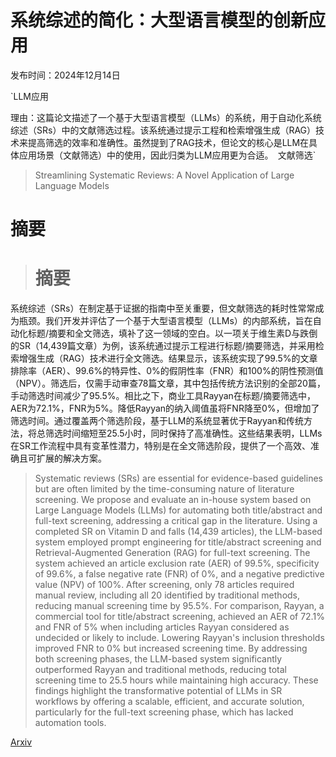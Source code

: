 # 系统综述的简化：大型语言模型的创新应用

发布时间：2024年12月14日

`LLM应用

理由：这篇论文描述了一个基于大型语言模型（LLMs）的系统，用于自动化系统综述（SRs）中的文献筛选过程。该系统通过提示工程和检索增强生成（RAG）技术来提高筛选的效率和准确性。虽然提到了RAG技术，但论文的核心是LLM在具体应用场景（文献筛选）中的使用，因此归类为LLM应用更为合适。` `文献筛选`

> Streamlining Systematic Reviews: A Novel Application of Large Language Models

# 摘要

> # 摘要
系统综述（SRs）在制定基于证据的指南中至关重要，但文献筛选的耗时性常常成为瓶颈。我们开发并评估了一个基于大型语言模型（LLMs）的内部系统，旨在自动化标题/摘要和全文筛选，填补了这一领域的空白。以一项关于维生素D与跌倒的SR（14,439篇文章）为例，该系统通过提示工程进行标题/摘要筛选，并采用检索增强生成（RAG）技术进行全文筛选。结果显示，该系统实现了99.5%的文章排除率（AER）、99.6%的特异性、0%的假阴性率（FNR）和100%的阴性预测值（NPV）。筛选后，仅需手动审查78篇文章，其中包括传统方法识别的全部20篇，手动筛选时间减少了95.5%。相比之下，商业工具Rayyan在标题/摘要筛选中，AER为72.1%，FNR为5%。降低Rayyan的纳入阈值虽将FNR降至0%，但增加了筛选时间。通过覆盖两个筛选阶段，基于LLM的系统显著优于Rayyan和传统方法，将总筛选时间缩短至25.5小时，同时保持了高准确性。这些结果表明，LLMs在SR工作流程中具有变革性潜力，特别是在全文筛选阶段，提供了一个高效、准确且可扩展的解决方案。

> Systematic reviews (SRs) are essential for evidence-based guidelines but are often limited by the time-consuming nature of literature screening. We propose and evaluate an in-house system based on Large Language Models (LLMs) for automating both title/abstract and full-text screening, addressing a critical gap in the literature. Using a completed SR on Vitamin D and falls (14,439 articles), the LLM-based system employed prompt engineering for title/abstract screening and Retrieval-Augmented Generation (RAG) for full-text screening. The system achieved an article exclusion rate (AER) of 99.5%, specificity of 99.6%, a false negative rate (FNR) of 0%, and a negative predictive value (NPV) of 100%. After screening, only 78 articles required manual review, including all 20 identified by traditional methods, reducing manual screening time by 95.5%. For comparison, Rayyan, a commercial tool for title/abstract screening, achieved an AER of 72.1% and FNR of 5% when including articles Rayyan considered as undecided or likely to include. Lowering Rayyan's inclusion thresholds improved FNR to 0% but increased screening time. By addressing both screening phases, the LLM-based system significantly outperformed Rayyan and traditional methods, reducing total screening time to 25.5 hours while maintaining high accuracy. These findings highlight the transformative potential of LLMs in SR workflows by offering a scalable, efficient, and accurate solution, particularly for the full-text screening phase, which has lacked automation tools.

[Arxiv](https://arxiv.org/abs/2412.15247)